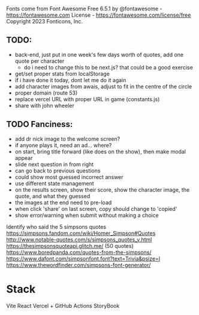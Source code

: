 Fonts come from Font Awesome Free 6.5.1 by @fontawesome - https://fontawesome.com License - https://fontawesome.com/license/free Copyright 2023 Fonticons, Inc.

## TODO:

- back-end, just put in one week's few days worth of quotes, add one quote per character
  - do i need to change this to be next.js? that could be a good exercise
- get/set proper stats from localStorage
- if i have done it today, dont let me do it again
- add character images from awais, adjust to fit in the centre of the circle
- proper domain (route 53)
- replace vercel URL with proper URL in game (constants.js)
- share with john wheeler

## TODO Fanciness:

- add dr nick image to the welcome screen?
- if anyone plays it, need an ad... where?
- on start, bring title forward (like does on the show), then make modal appear
- slide next question in from right
- can go back to previous questions
- could show most guessed incorrect answer
- use different state management
- on the results screen, show their score, show the character image, the quote, and what they guessed
- the images at the end need to pre-load
- when click 'share' on last screen, copy should change to 'copied'
- show error/warning when submit without making a choice

Identify who said the 5 simpsons quotes
https://simpsons.fandom.com/wiki/Homer_Simpson#Quotes
http://www.notable-quotes.com/s/simpsons_quotes_v.html
https://thesimpsonsquoteapi.glitch.me/ (50 quotes)
https://www.boredpanda.com/quotes-from-the-simpsons/
https://www.dafont.com/simpsonfont.font?text=Trivia&psize=l
https://www.thewordfinder.com/simpsons-font-generator/

# Stack

Vite
React
Vercel + GitHub Actions
StoryBook
